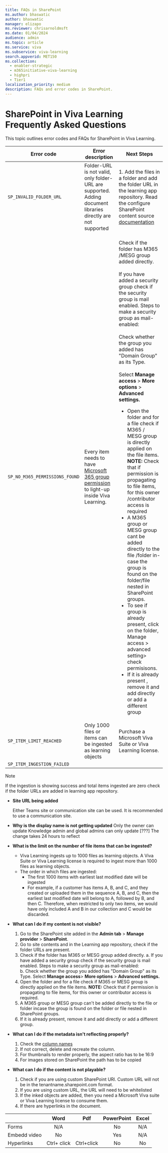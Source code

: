 ```yaml
---
title: FAQs in SharePoint
ms.author: bhaswatic
author: bhaswatic
manager: elizapo
ms.reviewer: chrisarnoldmsft
ms.date: 01/04/2024
audience: admin
ms.topic: article
ms.service: viva
ms.subservice: viva-learning
search.appverid: MET150
ms.collection:
  - enabler-strategic
  - m365initiative-viva-learning
  - highpri
  - Tier1
localization_priority: medium
description: FAQs and error codes in SharePoint.
---
```


# SharePoint in Viva Learning Frequently Asked Questions

This topic outlines error codes and FAQs for SharePoint in Viva Learning.


|Error code | Error description | Next Steps | 
| - | - | - | 
| `SP_INVALID_FOLDER_URL` | Folder-URL is not valid, only folder-URL are supported. Adding document libraries directly are not supported | 1. Add the files in a folder and add the folder URL in the learning app repository. Read the configure SharePoint content source [documentation](/viva/learning/configure-sharepoint-content-source#folder-url-document-library-curation)
|`SP_NO_M365_PERMISSIONS_FOUND` | Every item needs to have [Microsoft 365 group permission](sharepoint-permissions.md) to light-up inside Viva Learning.| <br> Check if the folder has M365 /MESG group added directly. </br> <br> If you have added a security group check if the security group is mail enabled. Steps to make a security group as mail-enabled: </br>  <br> Check whether the group you added has "Domain Group" as its Type. </br> <br> Select **Manage access** > **More options** > **Advanced settings.**  <ul> <li> Open the folder  and for a file check if M365 / MESG group is directly applied on the file items. **NOTE:** Check that if permission is propagating to file items, for this owner /contributor access is required </li>  <li> A M365 group or MESG group cant be added directly to the file /folder in-case the group is found on the folder/file nested in SharePoint groups. </li> <li> To see if group is already present, click on the folder, Manage access > advanced setting> check permisisons. </li> <li> If it is already present , remove it and add directly or add a different group </li>
|`SP_ITEM_LIMIT_REACHED`| Only 1000 files or items can be ingested as learning objects | Purchase a Microsoft Viva Suite or Viva Learning license. | 
| `SP_ITEM_INGESTION_FAILED` | | | 



> [!NOTE]
> If the ingestion is showing success and total items ingested are zero check if the folder URLs are added in learning app repository. 

- **Site URL being added** 

    Either Teams site or communication site can be used. It is recommended to use a communication site. 

- **Why is the display name is not getting updated** 
    Only the owner can update 
    Knowledge admin and global admins can only update  [???]
    The change takes 24 hours to reflect  

- **What is the limit on the number of file items that can be ingested?**

    - Viva Learning ingests up to 1000 files as learning objects. A Viva Suite or Viva Learning license is required to ingest more than 1000 files as learning objects. 
    - The order in which files are ingested: 
        - The first 1000 items with earliest last modified date will be ingested 
        - For example, if a customer has items A, B, and C, and they created or uploaded them in the sequence A, B, and C, then the earliest last modified date will belong to A, followed by B, and then C. Therefore, when restricted to only two items, we would have only included A and B in our collection and C would be discarded. 

- **What can I do if my content is not visible?**  
    1. Go to the SharePoint site added in the **Admin tab** > **Manage provider** > **SharePoint**.
    2. Go to site contents and in the Learning app repository, check if the folder URLs are present.
    3. Check if the folder has M365 or MESG group added directly.
        a. If you have added a security group check if the security group is mail enabled. Steps to make a security group as mail-enabled:  
        b. Check whether the group you added has "Domain Group" as its Type. 
        Select **Manage access**> **More options** > **Advanced settings.** 
    4. Open the folder and for a file check if M365 or MESG group is directly applied on the file items.
    **NOTE:** Check that if permission is propagating to file items, for this owner or contributor access is required.
    5. A M365 group or MESG group can't be added directly to the file or folder incase the group is found on the folder or file nested in SharePoint groups.
    6. If it is already present, remove it and add directly or add a different group.

- **What can I do if the metadata isn't reflecting properly?**

    1. Check the [column names](/viva/learning/configure-sharepoint-content-source#metadata)
    2. If not correct, delete and recreate the column.
    3. For thumbnails to render properly, the aspect ratio has to be 16:9 
    4. For images stored on SharePoint the path has to be copied 

- **What can I do if the content is not playable?** 
    1. Check if you are using custom SharePoint URl. Custom URL will not be in the tenantname.sharepoint.com format.
    2. If you are using custom URL, the URL will need to be whitelisted 
    3. If the inked objects are added, then you need a Microsoft Viva suite or Viva Learning license to consume them.
    4. If there are hyperlinks in the document. 
    
|                    |         Word     |         Pdf     |      PowerPoint  |      Excel  |
|--------------------|:----------------:|:---------------:|:----------------:|:-----------:|
|      Forms         |     N/A          |                 |     No           |     N/A     |
|      Embedd video  |     No           |                 |     Yes          |     N/A     |
|      Hyperlinks    |     Ctrl+ click  |     Ctrl+click  |     No           |     No      |